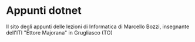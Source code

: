 # Appunti dotnet
Il sito degli appunti delle lezioni di Informatica di Marcello Bozzi, insegnante dell'ITI "Ettore Majorana" in Grugliasco (TO)
